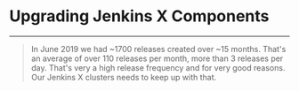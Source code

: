 # Upgrading Jenkins X Components

---


> In June 2019 we had ~1700 releases created over ~15 months. That's an average of over 110 releases per month, more than 3 releases per day. That's very a high release frequency and for very good reasons. Our Jenkins X clusters needs to keep up with that.
